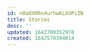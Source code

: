 ```yaml
---
id: n8aOXRRn4urhwKL6UPiZN
title: Stories
desc: ''
updated: 1642700352978
created: 1642570394014
---
```


